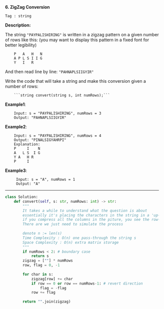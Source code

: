**6. ZigZag Conversion**

```Tag : string```

**Description:**

The string ```"PAYPALISHIRING"``` is written in a zigzag pattern on a given number of rows like this: (you may want to display this pattern in a fixed font for better legibility)

        P   A   H   N
        A P L S I I G
        Y   I   R
        
And then read line by line: ```"PAHNAPLSIIGYIR"```

Write the code that will take a string and make this conversion given a number of rows:

        ```string convert(string s, int numRows);```

**Example1**:

        Input: s = "PAYPALISHIRING", numRows = 3
        Output: "PAHNAPLSIIGYIR"
        
**Example2**:      

        Input: s = "PAYPALISHIRING", numRows = 4
        Output: "PINALSIGYAHRPI"
        Explanation:
        P     I    N
        A   L S  I G
        Y A   H R
        P     I
 
 **Example3**:      
 
         Input: s = "A", numRows = 1
         Output: "A"
 
-----------

```python
class Solution:
    def convert(self, s: str, numRows: int) -> str:
        """
        It takes a while to understand what the question is about
        essentially it's placing the characters in the string in a 'up-and-down' way
        if you compress all the columns in the piture, you see the row-index is down and up and so on
        There are we just need to simulate the process 
        
        denote n := len(s)
        Time Complexity : O(n) one pass-through the string s
        Space Complexity : O(n) extra matrix storage
        """
        if numRows < 2: # boundary case
            return s
        zigzag = [""] * numRows
        row, flag = 0, -1
        
        for char in s:
            zigzag[row] += char
            if row == 0 or row == numRows-1: # revert direction
                flag = -flag
            row += flag
        
        return "".join(zigzag)
```
